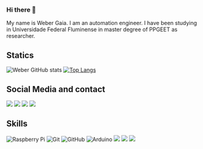 ### Hi there 👋

My name is Weber Gaia. I am an automation engineer. I have been studying in Universidade Federal Fluminense in master degree of PPGEET as researcher.

## Statics
![Weber GitHub stats](https://github-readme-stats.vercel.app/api?username=WeberGaia&show_icons=true&theme=dracula)
[![Top Langs](https://github-readme-stats.vercel.app/api/top-langs/?username=WeberGaia&layout=compact&theme=dracula)](https://github.com/WeberGaia/github-readme-stats)

## Social Media and contact
<div>
   <a href="https://instagram.com/webergaia7" target="_blank"><img src="https://img.shields.io/badge/-Instagram-%23E4405F?style=for-the-badge&logo=instagram&logoColor=white" target="_blank"></a>
 <a href="https://www.linkedin.com/in/weber-de-souza-gaia-filho-b72309163/" target="_blank"><img src="https://img.shields.io/badge/LinkedIn-0077B5?style=for-the-badge&logo=linkedin&logoColor=white" target="_blank"></a>
 <a href = "mailto:webergaia@id.uff.br"><img src="https://img.shields.io/badge/-Gmail-%23333?style=for-the-badge&logo=gmail&logoColor=white" target="_blank"></a>
 <a href="https://www.twitch.tv/webergaia" target="_blank"><img src="https://img.shields.io/badge/Twitch-9146FF?style=for-the-badge&logo=twitch&logoColor=white" target="_blank"></a>
 </div>

## Skills 
![Raspberry Pi](https://img.shields.io/badge/-Raspberry%20Pi-C51A4A?style=flat-square&logo=Raspberry-Pi)
![Git](https://img.shields.io/badge/-Git-black?style=flat-square&logo=git)
![GitHub](https://img.shields.io/badge/-GitHub-181717?style=flat-square&logo=github)
![Arduino](https://img.shields.io/badge/Arduino-black?style=flat-square&logo=arduino)
![](https://img.shields.io/badge/Code-Python-informational?style=flat&logo=python&logoColor=white&color=6aa6f8)
![](https://img.shields.io/badge/Editor-VS_Code-informational?style=flat&logo=visual-studio-code&logoColor=white&color=6aa6f8)
![](https://img.shields.io/badge/Code-C++-informational?style=flat&logo=cplusplus&logoColor=white&color=6aa6f8)
